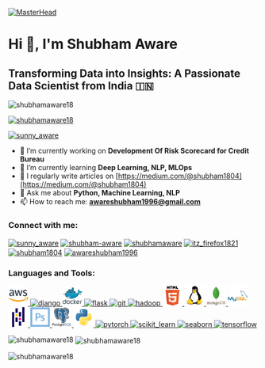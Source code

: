[![MasterHead](https://storage.googleapis.com/gweb-cloudblog-publish/original_images/MLOps_Kloeckner_Hero_Banner_1920x946.gif)](https://storage.googleapis.com/gweb-cloudblog-publish/original_images/MLOps_Kloeckner_Hero_Banner_1920x946.gif)

# Hi 👋, I'm Shubham Aware
## Transforming Data into Insights: A Passionate Data Scientist from India 🇮🇳

<p> 
  <img src="https://komarev.com/ghpvc/?username=shubhamaware18&label=Profile%20views&color=0e75b6&style=flat" alt="shubhamaware18" />
</p>

<p>
  <a href="https://github.com/ryo-ma/github-profile-trophy">
    <img src="https://github-profile-trophy.vercel.app/?username=shubhamaware18" alt="shubhamaware18" />
  </a>
</p>

<p>
  <a href="https://twitter.com/sunny_aware" target="blank">
    <img src="https://img.shields.io/twitter/follow/sunny_aware?logo=twitter&style=for-the-badge" alt="sunny_aware" />
  </a>
</p>

- 🔭 I’m currently working on **Development Of Risk Scorecard for Credit Bureau**
- 🌱 I’m currently learning **Deep Learning, NLP, MLOps**
- 📝 I regularly write articles on [https://medium.com/@shubham1804](https://medium.com/@shubham1804)
- 💬 Ask me about **Python, Machine Learning, NLP**
- 📫 How to reach me: **awareshubham1996@gmail.com**



<h3 align="left">Connect with me:</h3>
<p align="left">
  <a href="https://twitter.com/sunny_aware" target="_blank"><img align="center" src="https://raw.githubusercontent.com/rahuldkjain/github-profile-readme-generator/master/src/images/icons/Social/twitter.svg" alt="sunny_aware" height="30" width="40" /></a>
  <a href="https://www.linkedin.com/in/shubham-aware/" target="_blank"><img align="center" src="https://raw.githubusercontent.com/rahuldkjain/github-profile-readme-generator/master/src/images/icons/Social/linked-in-alt.svg" alt="shubham-aware" height="30" width="40" /></a>
  <a href="https://kaggle.com/shubhamaware" target="_blank"><img align="center" src="https://raw.githubusercontent.com/rahuldkjain/github-profile-readme-generator/master/src/images/icons/Social/kaggle.svg" alt="shubhamaware" height="30" width="40" /></a>
  <a href="https://instagram.com/itz_firefox1821" target="_blank"><img align="center" src="https://raw.githubusercontent.com/rahuldkjain/github-profile-readme-generator/master/src/images/icons/Social/instagram.svg" alt="itz_firefox1821" height="30" width="40" /></a>
  <a href="https://medium.com/shubham1804" target="_blank"><img align="center" src="https://raw.githubusercontent.com/rahuldkjain/github-profile-readme-generator/master/src/images/icons/Social/medium.svg" alt="shubham1804" height="30" width="40" /></a>
  <a href="https://www.hackerrank.com/awareshubham1996" target="_blank"><img align="center" src="https://raw.githubusercontent.com/rahuldkjain/github-profile-readme-generator/master/src/images/icons/Social/hackerrank.svg" alt="awareshubham1996" height="30" width="40" /></a>
</p>
<h3 align="left">Languages and Tools:</h3>
<p align="left"> <a href="https://aws.amazon.com" target="_blank" rel="noreferrer"> <img src="https://raw.githubusercontent.com/devicons/devicon/master/icons/amazonwebservices/amazonwebservices-original-wordmark.svg" alt="aws" width="40" height="40"/> </a> <a href="https://www.djangoproject.com/" target="_blank" rel="noreferrer"> <img src="https://cdn.worldvectorlogo.com/logos/django.svg" alt="django" width="40" height="40"/> </a> <a href="https://www.docker.com/" target="_blank" rel="noreferrer"> <img src="https://raw.githubusercontent.com/devicons/devicon/master/icons/docker/docker-original-wordmark.svg" alt="docker" width="40" height="40"/> </a> <a href="https://flask.palletsprojects.com/" target="_blank" rel="noreferrer"> <img src="https://www.vectorlogo.zone/logos/pocoo_flask/pocoo_flask-icon.svg" alt="flask" width="40" height="40"/> </a> <a href="https://git-scm.com/" target="_blank" rel="noreferrer"> <img src="https://www.vectorlogo.zone/logos/git-scm/git-scm-icon.svg" alt="git" width="40" height="40"/> </a> <a href="https://hadoop.apache.org/" target="_blank" rel="noreferrer"> <img src="https://www.vectorlogo.zone/logos/apache_hadoop/apache_hadoop-icon.svg" alt="hadoop" width="40" height="40"/> </a> <a href="https://www.w3.org/html/" target="_blank" rel="noreferrer"> <img src="https://raw.githubusercontent.com/devicons/devicon/master/icons/html5/html5-original-wordmark.svg" alt="html5" width="40" height="40"/> </a> <a href="https://www.linux.org/" target="_blank" rel="noreferrer"> <img src="https://raw.githubusercontent.com/devicons/devicon/master/icons/linux/linux-original.svg" alt="linux" width="40" height="40"/> </a> <a href="https://www.mongodb.com/" target="_blank" rel="noreferrer"> <img src="https://raw.githubusercontent.com/devicons/devicon/master/icons/mongodb/mongodb-original-wordmark.svg" alt="mongodb" width="40" height="40"/> </a> <a href="https://www.mysql.com/" target="_blank" rel="noreferrer"> <img src="https://raw.githubusercontent.com/devicons/devicon/master/icons/mysql/mysql-original-wordmark.svg" alt="mysql" width="40" height="40"/> </a> <a href="https://pandas.pydata.org/" target="_blank" rel="noreferrer"> <img src="https://raw.githubusercontent.com/devicons/devicon/2ae2a900d2f041da66e950e4d48052658d850630/icons/pandas/pandas-original.svg" alt="pandas" width="40" height="40"/> </a> <a href="https://www.photoshop.com/en" target="_blank" rel="noreferrer"> <img src="https://raw.githubusercontent.com/devicons/devicon/master/icons/photoshop/photoshop-line.svg" alt="photoshop" width="40" height="40"/> </a> <a href="https://www.postgresql.org" target="_blank" rel="noreferrer"> <img src="https://raw.githubusercontent.com/devicons/devicon/master/icons/postgresql/postgresql-original-wordmark.svg" alt="postgresql" width="40" height="40"/> </a> <a href="https://www.python.org" target="_blank" rel="noreferrer"> <img src="https://raw.githubusercontent.com/devicons/devicon/master/icons/python/python-original.svg" alt="python" width="40" height="40"/> </a> <a href="https://pytorch.org/" target="_blank" rel="noreferrer"> <img src="https://www.vectorlogo.zone/logos/pytorch/pytorch-icon.svg" alt="pytorch" width="40" height="40"/> </a> <a href="https://scikit-learn.org/" target="_blank" rel="noreferrer"> <img src="https://upload.wikimedia.org/wikipedia/commons/0/05/Scikit_learn_logo_small.svg" alt="scikit_learn" width="40" height="40"/> </a> <a href="https://seaborn.pydata.org/" target="_blank" rel="noreferrer"> <img src="https://seaborn.pydata.org/_images/logo-mark-lightbg.svg" alt="seaborn" width="40" height="40"/> </a> <a href="https://www.tensorflow.org" target="_blank" rel="noreferrer"> <img src="https://www.vectorlogo.zone/logos/tensorflow/tensorflow-icon.svg" alt="tensorflow" width="40" height="40"/> </a> </p>

<p><img align="left" src="https://github-readme-stats.vercel.app/api/top-langs?username=shubhamaware18&show_icons=true&locale=en&layout=compact" alt="shubhamaware18" /></p>

<p>&nbsp;<img align="center" src="https://github-readme-stats.vercel.app/api?username=shubhamaware18&show_icons=true&locale=en" alt="shubhamaware18" /></p>

<p><img align="center" src="https://github-readme-streak-stats.herokuapp.com/?user=shubhamaware18&" alt="shubhamaware18" /></p>
